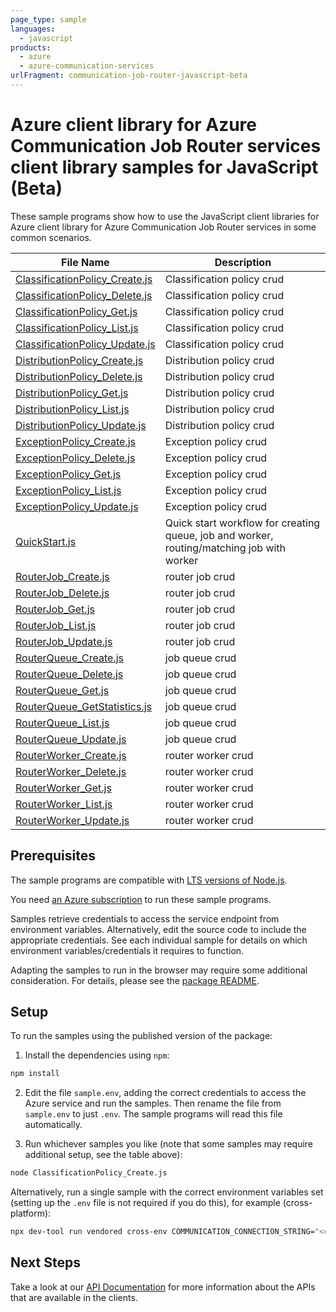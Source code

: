 ```yaml
---
page_type: sample
languages:
  - javascript
products:
  - azure
  - azure-communication-services
urlFragment: communication-job-router-javascript-beta
---
```


# Azure client library for Azure Communication Job Router services client library samples for JavaScript (Beta)

These sample programs show how to use the JavaScript client libraries for Azure client library for Azure Communication Job Router services in some common scenarios.

| **File Name**                                                 | **Description**                                                                           |
| ------------------------------------------------------------- | ----------------------------------------------------------------------------------------- |
| [ClassificationPolicy_Create.js][classificationpolicy_create] | Classification policy crud                                                                |
| [ClassificationPolicy_Delete.js][classificationpolicy_delete] | Classification policy crud                                                                |
| [ClassificationPolicy_Get.js][classificationpolicy_get]       | Classification policy crud                                                                |
| [ClassificationPolicy_List.js][classificationpolicy_list]     | Classification policy crud                                                                |
| [ClassificationPolicy_Update.js][classificationpolicy_update] | Classification policy crud                                                                |
| [DistributionPolicy_Create.js][distributionpolicy_create]     | Distribution policy crud                                                                  |
| [DistributionPolicy_Delete.js][distributionpolicy_delete]     | Distribution policy crud                                                                  |
| [DistributionPolicy_Get.js][distributionpolicy_get]           | Distribution policy crud                                                                  |
| [DistributionPolicy_List.js][distributionpolicy_list]         | Distribution policy crud                                                                  |
| [DistributionPolicy_Update.js][distributionpolicy_update]     | Distribution policy crud                                                                  |
| [ExceptionPolicy_Create.js][exceptionpolicy_create]           | Exception policy crud                                                                     |
| [ExceptionPolicy_Delete.js][exceptionpolicy_delete]           | Exception policy crud                                                                     |
| [ExceptionPolicy_Get.js][exceptionpolicy_get]                 | Exception policy crud                                                                     |
| [ExceptionPolicy_List.js][exceptionpolicy_list]               | Exception policy crud                                                                     |
| [ExceptionPolicy_Update.js][exceptionpolicy_update]           | Exception policy crud                                                                     |
| [QuickStart.js][quickstart]                                   | Quick start workflow for creating queue, job and worker, routing/matching job with worker |
| [RouterJob_Create.js][routerjob_create]                       | router job crud                                                                           |
| [RouterJob_Delete.js][routerjob_delete]                       | router job crud                                                                           |
| [RouterJob_Get.js][routerjob_get]                             | router job crud                                                                           |
| [RouterJob_List.js][routerjob_list]                           | router job crud                                                                           |
| [RouterJob_Update.js][routerjob_update]                       | router job crud                                                                           |
| [RouterQueue_Create.js][routerqueue_create]                   | job queue crud                                                                            |
| [RouterQueue_Delete.js][routerqueue_delete]                   | job queue crud                                                                            |
| [RouterQueue_Get.js][routerqueue_get]                         | job queue crud                                                                            |
| [RouterQueue_GetStatistics.js][routerqueue_getstatistics]     | job queue crud                                                                            |
| [RouterQueue_List.js][routerqueue_list]                       | job queue crud                                                                            |
| [RouterQueue_Update.js][routerqueue_update]                   | job queue crud                                                                            |
| [RouterWorker_Create.js][routerworker_create]                 | router worker crud                                                                        |
| [RouterWorker_Delete.js][routerworker_delete]                 | router worker crud                                                                        |
| [RouterWorker_Get.js][routerworker_get]                       | router worker crud                                                                        |
| [RouterWorker_List.js][routerworker_list]                     | router worker crud                                                                        |
| [RouterWorker_Update.js][routerworker_update]                 | router worker crud                                                                        |

## Prerequisites

The sample programs are compatible with [LTS versions of Node.js](https://github.com/nodejs/release#release-schedule).

You need [an Azure subscription][freesub] to run these sample programs.

Samples retrieve credentials to access the service endpoint from environment variables. Alternatively, edit the source code to include the appropriate credentials. See each individual sample for details on which environment variables/credentials it requires to function.

Adapting the samples to run in the browser may require some additional consideration. For details, please see the [package README][package].

## Setup

To run the samples using the published version of the package:

1. Install the dependencies using `npm`:

```bash
npm install
```

2. Edit the file `sample.env`, adding the correct credentials to access the Azure service and run the samples. Then rename the file from `sample.env` to just `.env`. The sample programs will read this file automatically.

3. Run whichever samples you like (note that some samples may require additional setup, see the table above):

```bash
node ClassificationPolicy_Create.js
```

Alternatively, run a single sample with the correct environment variables set (setting up the `.env` file is not required if you do this), for example (cross-platform):

```bash
npx dev-tool run vendored cross-env COMMUNICATION_CONNECTION_STRING="<communication connection string>" node ClassificationPolicy_Create.js
```

## Next Steps

Take a look at our [API Documentation][apiref] for more information about the APIs that are available in the clients.

[classificationpolicy_create]: https://github.com/Azure/azure-sdk-for-js/blob/main/sdk/communication/communication-job-router-rest/samples/v1-beta/javascript/ClassificationPolicy_Create.js
[classificationpolicy_delete]: https://github.com/Azure/azure-sdk-for-js/blob/main/sdk/communication/communication-job-router-rest/samples/v1-beta/javascript/ClassificationPolicy_Delete.js
[classificationpolicy_get]: https://github.com/Azure/azure-sdk-for-js/blob/main/sdk/communication/communication-job-router-rest/samples/v1-beta/javascript/ClassificationPolicy_Get.js
[classificationpolicy_list]: https://github.com/Azure/azure-sdk-for-js/blob/main/sdk/communication/communication-job-router-rest/samples/v1-beta/javascript/ClassificationPolicy_List.js
[classificationpolicy_update]: https://github.com/Azure/azure-sdk-for-js/blob/main/sdk/communication/communication-job-router-rest/samples/v1-beta/javascript/ClassificationPolicy_Update.js
[distributionpolicy_create]: https://github.com/Azure/azure-sdk-for-js/blob/main/sdk/communication/communication-job-router-rest/samples/v1-beta/javascript/DistributionPolicy_Create.js
[distributionpolicy_delete]: https://github.com/Azure/azure-sdk-for-js/blob/main/sdk/communication/communication-job-router-rest/samples/v1-beta/javascript/DistributionPolicy_Delete.js
[distributionpolicy_get]: https://github.com/Azure/azure-sdk-for-js/blob/main/sdk/communication/communication-job-router-rest/samples/v1-beta/javascript/DistributionPolicy_Get.js
[distributionpolicy_list]: https://github.com/Azure/azure-sdk-for-js/blob/main/sdk/communication/communication-job-router-rest/samples/v1-beta/javascript/DistributionPolicy_List.js
[distributionpolicy_update]: https://github.com/Azure/azure-sdk-for-js/blob/main/sdk/communication/communication-job-router-rest/samples/v1-beta/javascript/DistributionPolicy_Update.js
[exceptionpolicy_create]: https://github.com/Azure/azure-sdk-for-js/blob/main/sdk/communication/communication-job-router-rest/samples/v1-beta/javascript/ExceptionPolicy_Create.js
[exceptionpolicy_delete]: https://github.com/Azure/azure-sdk-for-js/blob/main/sdk/communication/communication-job-router-rest/samples/v1-beta/javascript/ExceptionPolicy_Delete.js
[exceptionpolicy_get]: https://github.com/Azure/azure-sdk-for-js/blob/main/sdk/communication/communication-job-router-rest/samples/v1-beta/javascript/ExceptionPolicy_Get.js
[exceptionpolicy_list]: https://github.com/Azure/azure-sdk-for-js/blob/main/sdk/communication/communication-job-router-rest/samples/v1-beta/javascript/ExceptionPolicy_List.js
[exceptionpolicy_update]: https://github.com/Azure/azure-sdk-for-js/blob/main/sdk/communication/communication-job-router-rest/samples/v1-beta/javascript/ExceptionPolicy_Update.js
[quickstart]: https://github.com/Azure/azure-sdk-for-js/blob/main/sdk/communication/communication-job-router-rest/samples/v1-beta/javascript/QuickStart.js
[routerjob_create]: https://github.com/Azure/azure-sdk-for-js/blob/main/sdk/communication/communication-job-router-rest/samples/v1-beta/javascript/RouterJob_Create.js
[routerjob_delete]: https://github.com/Azure/azure-sdk-for-js/blob/main/sdk/communication/communication-job-router-rest/samples/v1-beta/javascript/RouterJob_Delete.js
[routerjob_get]: https://github.com/Azure/azure-sdk-for-js/blob/main/sdk/communication/communication-job-router-rest/samples/v1-beta/javascript/RouterJob_Get.js
[routerjob_list]: https://github.com/Azure/azure-sdk-for-js/blob/main/sdk/communication/communication-job-router-rest/samples/v1-beta/javascript/RouterJob_List.js
[routerjob_update]: https://github.com/Azure/azure-sdk-for-js/blob/main/sdk/communication/communication-job-router-rest/samples/v1-beta/javascript/RouterJob_Update.js
[routerqueue_create]: https://github.com/Azure/azure-sdk-for-js/blob/main/sdk/communication/communication-job-router-rest/samples/v1-beta/javascript/RouterQueue_Create.js
[routerqueue_delete]: https://github.com/Azure/azure-sdk-for-js/blob/main/sdk/communication/communication-job-router-rest/samples/v1-beta/javascript/RouterQueue_Delete.js
[routerqueue_get]: https://github.com/Azure/azure-sdk-for-js/blob/main/sdk/communication/communication-job-router-rest/samples/v1-beta/javascript/RouterQueue_Get.js
[routerqueue_getstatistics]: https://github.com/Azure/azure-sdk-for-js/blob/main/sdk/communication/communication-job-router-rest/samples/v1-beta/javascript/RouterQueue_GetStatistics.js
[routerqueue_list]: https://github.com/Azure/azure-sdk-for-js/blob/main/sdk/communication/communication-job-router-rest/samples/v1-beta/javascript/RouterQueue_List.js
[routerqueue_update]: https://github.com/Azure/azure-sdk-for-js/blob/main/sdk/communication/communication-job-router-rest/samples/v1-beta/javascript/RouterQueue_Update.js
[routerworker_create]: https://github.com/Azure/azure-sdk-for-js/blob/main/sdk/communication/communication-job-router-rest/samples/v1-beta/javascript/RouterWorker_Create.js
[routerworker_delete]: https://github.com/Azure/azure-sdk-for-js/blob/main/sdk/communication/communication-job-router-rest/samples/v1-beta/javascript/RouterWorker_Delete.js
[routerworker_get]: https://github.com/Azure/azure-sdk-for-js/blob/main/sdk/communication/communication-job-router-rest/samples/v1-beta/javascript/RouterWorker_Get.js
[routerworker_list]: https://github.com/Azure/azure-sdk-for-js/blob/main/sdk/communication/communication-job-router-rest/samples/v1-beta/javascript/RouterWorker_List.js
[routerworker_update]: https://github.com/Azure/azure-sdk-for-js/blob/main/sdk/communication/communication-job-router-rest/samples/v1-beta/javascript/RouterWorker_Update.js
[apiref]: https://docs.microsoft.com/javascript/api/@azure/communication-job-router
[freesub]: https://azure.microsoft.com/free/
[package]: https://github.com/Azure/azure-sdk-for-js/tree/main/sdk/communication/communication-job-router-rest/README.md
